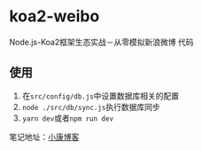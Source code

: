 # koa2-weibo
Node.js-Koa2框架生态实战－从零模拟新浪微博 代码
## 使用
1. 在`src/config/db.js`中设置数据库相关的配置
2. `node ./src/db/sync.js`执行数据库同步
3. `yarn dev`或者`npm run dev`


笔记地址：[小康博客](https://www.antmoe.com/categories/%E6%85%95%E8%AF%BE%E7%BD%91/Koa2/)